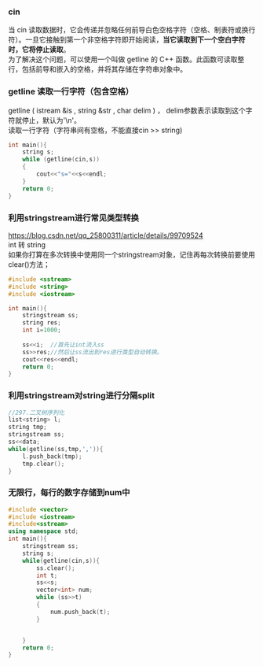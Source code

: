 ### cin
当 cin 读取数据时，它会传递并忽略任何前导白色空格字符（空格、制表符或换行符）。一旦它接触到第一个非空格字符即开始阅读，**当它读取到下一个空白字符时，它将停止读取**。  
为了解决这个问题，可以使用一个叫做 getline 的 C++ 函数。此函数可读取整行，包括前导和嵌入的空格，并将其存储在字符串对象中。

### getline 读取一行字符（包含空格） 
getline ( istream &is , string &str , char delim ) ， delim参数表示读取到这个字符就停止，默认为'\n'。  
读取一行字符（字符串间有空格，不能直接cin >> string)  
```cpp
int main(){
    string s;
    while (getline(cin,s))
    {
        cout<<"s="<<s<<endl;
    }
    return 0;
}
```



### 利用stringstream进行常见类型转换
https://blog.csdn.net/qq_25800311/article/details/99709524  
int 转 string  
如果你打算在多次转换中使用同一个stringstream对象，记住再每次转换前要使用clear()方法；  
```cpp
#include <sstream>
#include <string>
#include <iostream>

int main(){
    stringstream ss;
    string res;
    int i=1000;
    
    ss<<i;  //首先让int流入ss
    ss>>res;//然后让ss流出到res进行类型自动转换。
    cout<<res<<endl;
    return 0;
}
```

### 利用stringstream对string进行分隔split
```cpp
//297.二叉树序列化
list<string> l;
string tmp;
stringstream ss;
ss<<data;
while(getline(ss,tmp,',')){
    l.push_back(tmp);
    tmp.clear();
}
```

### 无限行，每行的数字存储到num中  
```cpp
#include <vector>
#include <iostream>
#include<sstream>
using namespace std;
int main(){
    stringstream ss;
    string s;
    while(getline(cin,s)){
        ss.clear();
        int t;
        ss<<s;
        vector<int> num;
        while (ss>>t)
        {
            num.push_back(t);
        }


    }
    return 0;
}
```
